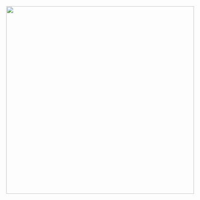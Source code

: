 <img src="https://github.com/user-attachments/assets/8597d007-ddd0-41d6-bd40-519927be096c" height=500>
